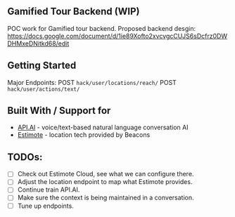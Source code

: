 ## Gamified Tour Backend (WIP)
POC work for Gamified tour backend.
Proposed backend desgin: https://docs.google.com/document/d/1ie89Xofto2xvcvgcCUJS6sDcfrz0DWDHMxeDNitkd68/edit


## Getting Started
Major Endpoints:
POST `hack/user/locations/reach/`
POST `hack/user/actions/text/`


## Built With / Support for
* [API.AI](https://api.ai/) - voice/text-based natural language conversation AI
* [Estimote](https://estimote.com/) - location tech provided by Beacons

## TODOs:
-[ ] Check out Estimote Cloud, see what we can configure there.
-[ ] Adjust the location endpoint to map what Estimote provides.
-[ ] Continue train API.AI.
-[ ] Make sure the context is being maintained in a conversation.
-[ ] Tune up endpoints.
